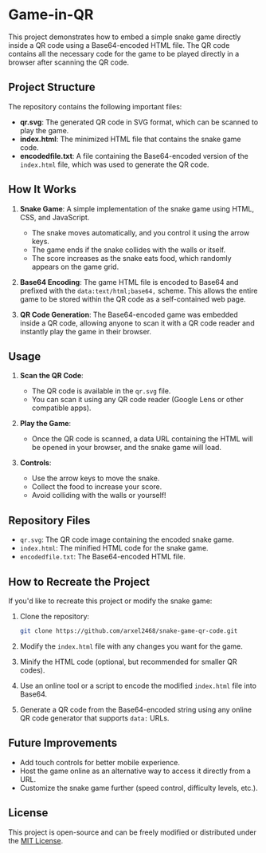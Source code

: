 # Game-in-QR

This project demonstrates how to embed a simple snake game directly inside a QR code using a Base64-encoded HTML file. The QR code contains all the necessary code for the game to be played directly in a browser after scanning the QR code.

## Project Structure

The repository contains the following important files:

- **qr.svg**: The generated QR code in SVG format, which can be scanned to play the game.
- **index.html**: The minimized HTML file that contains the snake game code.
- **encodedfile.txt**: A file containing the Base64-encoded version of the `index.html` file, which was used to generate the QR code.

## How It Works

1. **Snake Game**: A simple implementation of the snake game using HTML, CSS, and JavaScript.
    - The snake moves automatically, and you control it using the arrow keys.
    - The game ends if the snake collides with the walls or itself.
    - The score increases as the snake eats food, which randomly appears on the game grid.

2. **Base64 Encoding**: The game HTML file is encoded to Base64 and prefixed with the `data:text/html;base64,` scheme. This allows the entire game to be stored within the QR code as a self-contained web page.

3. **QR Code Generation**: The Base64-encoded game was embedded inside a QR code, allowing anyone to scan it with a QR code reader and instantly play the game in their browser.

## Usage

1. **Scan the QR Code**:
    - The QR code is available in the `qr.svg` file.
    - You can scan it using any QR code reader (Google Lens or other compatible apps).

2. **Play the Game**:
    - Once the QR code is scanned, a data URL containing the HTML will be opened in your browser, and the snake game will load.

3. **Controls**:
    - Use the arrow keys to move the snake.
    - Collect the food to increase your score.
    - Avoid colliding with the walls or yourself!

## Repository Files

- `qr.svg`: The QR code image containing the encoded snake game.
- `index.html`: The minified HTML code for the snake game.
- `encodedfile.txt`: The Base64-encoded HTML file.

## How to Recreate the Project

If you'd like to recreate this project or modify the snake game:

1. Clone the repository:
    ```bash
    git clone https://github.com/arxel2468/snake-game-qr-code.git
    ```

2. Modify the `index.html` file with any changes you want for the game.

3. Minify the HTML code (optional, but recommended for smaller QR codes).

4. Use an online tool or a script to encode the modified `index.html` file into Base64.

5. Generate a QR code from the Base64-encoded string using any online QR code generator that supports `data:` URLs.

## Future Improvements

- Add touch controls for better mobile experience.
- Host the game online as an alternative way to access it directly from a URL.
- Customize the snake game further (speed control, difficulty levels, etc.).

## License

This project is open-source and can be freely modified or distributed under the [MIT License](LICENSE).
